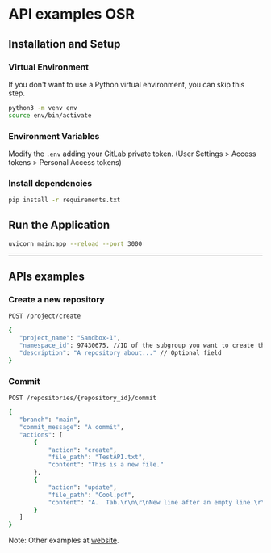 # API examples OSR

## Installation and Setup

### Virtual Environment
If you don't want to use a Python virtual environment, you can skip this step.
```bash
python3 -m venv env
source env/bin/activate
 ```

### Environment Variables
Modify the `.env` adding your GitLab private token. (User Settings > Access tokens > Personal Access tokens) 

### Install dependencies
 ```bash
pip install -r requirements.txt
 ```

## Run the Application
 ```bash
uvicorn main:app --reload --port 3000
 ```

--- 

## APIs examples
### Create a new repository
`POST /project/create`
 ```bash
{
    "project_name": "Sandbox-1",
    "namespace_id": 97430675, //ID of the subgroup you want to create the repository in.
    "description": "A repository about..." // Optional field
}
 ```

### Commit
`POST /repositories/{repository_id}/commit`
 ```bash
 {
    "branch": "main",
    "commit_message": "A commit",
    "actions": [
        {
            "action": "create",
            "file_path": "TestAPI.txt",
            "content": "This is a new file."
        },
        {
            "action": "update",
            "file_path": "Cool.pdf",
            "content": "A.  Tab.\r\n\r\nNew line after an empty line.\r\nAnother new line."
        }
    ]
}
```
Note: Other examples at [website](https://docs.gitlab.com/ee/api/commits.html).